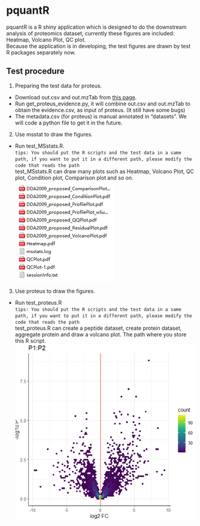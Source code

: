 # pquantR
pquantR is a R shiny application which is designed to do the downstream analysis of proteomics dataset, currently these figures are included: Heatmap, Volcano Plot, QC plot.<br>
Because the application is in developing, the test figures are drawn by test R packages separately now.<br>
## Test procedure
1. Preparing the test data for proteus.<br>
* Download out.csv and out.mzTab from [this page](http://ftp.pride.ebi.ac.uk/pride/data/proteomes/RPXD012431.1/proteomics_lfq/).
* Run get_proteus_evidence.py, it will combine out.csv and out.mzTab to obtain the evidence.csv, as input of proteus. (It still have some bugs)
* The metadata.csv (for proteus) is manual annotated in “datasets”. We will code a python file to get it in the future.

2. Use msstat to draw the figures.
* Run test_MSstats.R.<br>
`tips: You should put the R scripts and the test data in a same path, if you want to put it in a different path, please modify the code that reads the path`<br>
test_MSstats.R can draw many plots such as Heatmap, Volcano Plot, QC plot, Condition plot, Comparison plot and so on.<br>
![](https://github.com/Douerww/pquantR/blob/main/img/MSstats_output.png)
3. Use proteus to draw the figures.
* Run test_proteus.R<br>
`tips: You should put the R scripts and the test data in a same path, if you want to put it in a different path, please modify the code that reads the path`<br>
test_proteus.R can create a peptide dataset, create protein dataset, aggregate protein and draw a volcano plot. The path where you store this R script.<br>
![](https://github.com/Douerww/pquantR/blob/main/img/proteus_output.png)
